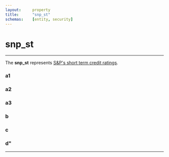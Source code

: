 ```yaml
---
layout:     property
title:      "snp_st"
schemas:    [entity, security]
---
```


# snp_st

---

The **snp_st** represents [S&P's short term credit ratings](https://www.standardandpoors.com/en_US/web/guest/article/-/view/sourceId/504352#:~:text=2.%20Short-Term%20Issue%20Credit%20Ratings).


### a1

### a2

### a3

### b

### c

### d"

---
